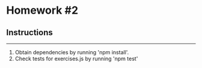 # Homework #2

## Instructions
---
1. Obtain dependencies by running 'npm install'.
2. Check tests for exercises.js by running 'npm test'
